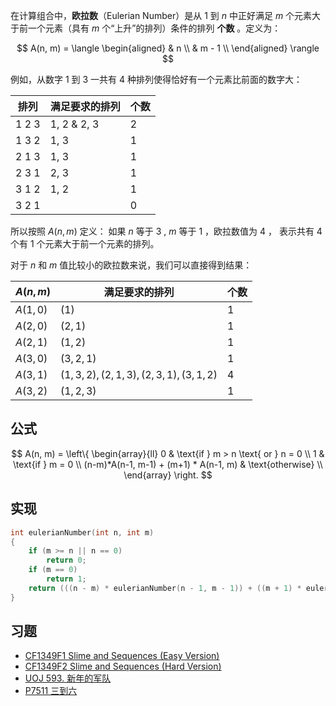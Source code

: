 在计算组合中，**欧拉数**（Eulerian Number）是从 $1$ 到 $n$ 中正好满足 $m$ 个元素大于前一个元素（具有 $m$ 个“上升”的排列）条件的排列 **个数** 。定义为：

$$
A(n, m) = 
\langle 
\begin{aligned}
& n \\
& m - 1 \\
\end{aligned}
\rangle
$$

例如，从数字 $1$ 到 $3$ 一共有 $4$ 种排列使得恰好有一个元素比前面的数字大：

| 排列  |  满足要求的排列  | 个数  |
| ---------- | --------------- | -------------- |
| 1 2 3 | 1, 2 & 2, 3 | 2 |
| 1 3 2 | 1, 3 | 1 |
| 2 1 3 | 1, 3 | 1 |
| 2 3 1 | 2, 3 | 1 | 
| 3 1 2 | 1, 2 | 1 |
| 3 2 1 |      | 0 |

所以按照 $A(n, m)$ 定义： 如果 $n$ 等于 $3$ , $m$ 等于 $1$ ，欧拉数值为 $4$ ， 表示共有 $4$ 个有 $1$ 个元素大于前一个元素的排列。

对于 $n$ 和 $m$ 值比较小的欧拉数来说，我们可以直接得到结果：

| $A(n, m)$  | 满足要求的排列 | 个数 | 
| ---------- | --------------- | --------------- | 
| $A(1, 0)$ | $(1)$ | 1 |
| $A(2, 0)$ | $(2, 1)$ | 1 |
| $A(2, 1)$  | $(1, 2)$ | 1 |
| $A(3, 0)$ | $(3, 2, 1)$ | 1 | 
| $A(3, 1)$ | $(1, 3, 2), (2, 1, 3), (2, 3, 1), (3, 1, 2)$ | 4 |
| $A(3, 2)$ | $(1, 2, 3)$ | 1 |

## 公式

$$
A(n, m) = 
\left\{
\begin{array}{ll}
0 & \text{if } m > n \text{ or } n = 0 \\
1 & \text{if } m = 0 \\
(n-m)*A(n-1, m-1) + (m+1) * A(n-1, m) & \text{otherwise} \\
\end{array}
\right.
$$

## 实现

```c++
int eulerianNumber(int n, int m)
{
    if (m >= n || n == 0)
        return 0;
    if (m == 0)
        return 1;
    return (((n - m) * eulerianNumber(n - 1, m - 1)) + ((m + 1) * eulerianNumber(n - 1, m)));
}
```

## 习题

-  [CF1349F1 Slime and Sequences (Easy Version)](https://www.luogu.com.cn/problem/CF1349F1) 
-  [CF1349F2 Slime and Sequences (Hard Version)](https://www.luogu.com.cn/problem/CF1349F2) 
-  [UOJ 593. 新年的军队](https://uoj.ac/problem/593) 
-  [P7511 三到六](https://www.luogu.com.cn/problem/P7511) 
